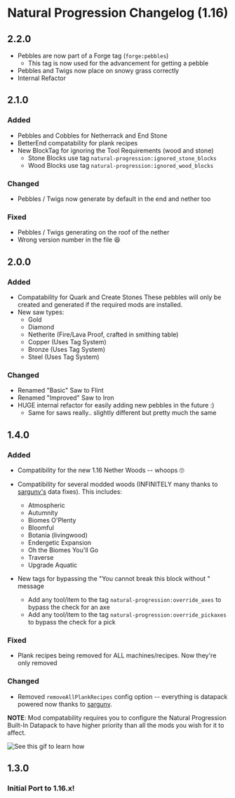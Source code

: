 # Natural Progression Changelog (1.16)

## 2.2.0

- Pebbles are now part of a Forge tag (`forge:pebbles`)
  - This tag is now used for the advancement for getting a pebble
- Pebbles and Twigs now place on snowy grass correctly
- Internal Refactor

## 2.1.0

### Added

- Pebbles and Cobbles for Netherrack and End Stone
- BetterEnd compatability for plank recipes
- New BlockTag for ignoring the Tool Requirements (wood and stone)
  - Stone Blocks use tag `natural-progression:ignored_stone_blocks`
  - Wood Blocks use tag `natural-progression:ignored_wood_blocks`

### Changed

- Pebbles / Twigs now generate by default in the end and nether too

### Fixed

- Pebbles / Twigs generating on the roof of the nether
- Wrong version number in the file 😆

## 2.0.0

### Added

- Compatability for Quark and Create Stones
  These pebbles will only be created and generated if the required mods are installed.
- New saw types:
  - Gold
  - Diamond
  - Netherite (Fire/Lava Proof, crafted in smithing table)
  - Copper (Uses Tag System)
  - Bronze (Uses Tag System)
  - Steel (Uses Tag System)

### Changed

- Renamed "Basic" Saw to Flint
- Renamed "Improved" Saw to Iron
- HUGE internal refactor for easily adding new pebbles in the future :)
  - Same for saws really.. slightly different but pretty much the same

## 1.4.0

### Added

- Compatibility for the new 1.16 Nether Woods -- whoops 🙄
- Compatibility for several modded woods (INFINITELY many thanks to [sargunv's](https://github.com/sargunv-mc-mods/Natural-Progression/tree/data-fixes) data fixes). This includes:

  - Atmospheric
  - Autumnity
  - Biomes O'Plenty
  - Bloomful
  - Botania (livingwood)
  - Endergetic Expansion
  - Oh the Biomes You'll Go
  - Traverse
  - Upgrade Aquatic

- New tags for bypassing the "You cannot break this block without <TOOLTYPE>" message
  - Add any tool/item to the tag `natural-progression:override_axes` to bypass the check for an axe
  - Add any tool/item to the tag `natural-progression:override_pickaxes` to bypass the check for a pick

### Fixed

- Plank recipes being removed for ALL machines/recipes. Now they're only removed

### Changed

- Removed `removeAllPlankRecipes` config option -- everything is datapack powered now thanks to [sargunv](https://github.com/sargunv-mc-mods).

**NOTE**: Mod compatability requires you to configure the Natural Progression Built-In Datapack to have higher priority than all the mods you wish for it to affect.

![See this gif to learn how](https://oitsjustjo.se/i/dncSxTXyK)

## 1.3.0

### Initial Port to 1.16.x!
